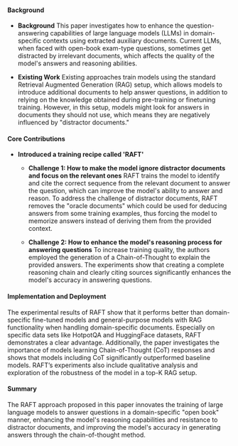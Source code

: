 #### Background
- **Background**
This paper investigates how to enhance the question-answering capabilities of large language models (LLMs) in domain-specific contexts using extracted auxiliary documents. Current LLMs, when faced with open-book exam-type questions, sometimes get distracted by irrelevant documents, which affects the quality of the model's answers and reasoning abilities.

- **Existing Work**
Existing approaches train models using the standard Retrieval Augmented Generation (RAG) setup, which allows models to introduce additional documents to help answer questions, in addition to relying on the knowledge obtained during pre-training or finetuning training. However, in this setup, models might look for answers in documents they should not use, which means they are negatively influenced by "distractor documents."

#### Core Contributions
- **Introduced a training recipe called 'RAFT'**
  - **Challenge 1: How to make the model ignore distractor documents and focus on the relevant ones**
      RAFT trains the model to identify and cite the correct sequence from the relevant document to answer the question, which can improve the model's ability to answer and reason. To address the challenge of distractor documents, RAFT removes the "oracle documents" which could be used for deducing answers from some training examples, thus forcing the model to memorize answers instead of deriving them from the provided context.

  - **Challenge 2: How to enhance the model's reasoning process for answering questions**
      To increase training quality, the authors employed the generation of a Chain-of-Thought to explain the provided answers. The experiments show that creating a complete reasoning chain and clearly citing sources significantly enhances the model's accuracy in answering questions.

#### Implementation and Deployment
The experimental results of RAFT show that it performs better than domain-specific fine-tuned models and general-purpose models with RAG functionality when handling domain-specific documents. Especially on specific data sets like HotpotQA and HuggingFace datasets, RAFT demonstrates a clear advantage. Additionally, the paper investigates the importance of models learning Chain-of-Thought (CoT) responses and shows that models including CoT significantly outperformed baseline models. RAFT’s experiments also include qualitative analysis and exploration of the robustness of the model in a top-K RAG setup.

#### Summary
The RAFT approach proposed in this paper innovates the training of large language models to answer questions in a domain-specific "open book" manner, enhancing the model's reasoning capabilities and resistance to distractor documents, and improving the model's accuracy in generating answers through the chain-of-thought method.